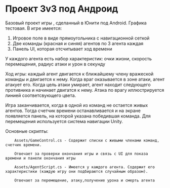 # Проект 3v3 под Андроид

Базовый проект игры , сделанный в Юнити под Android. Графика тестовая. В игре имеется:

1. Игровое поле в виде прямоугольника с навигационной сеткой
2. Две команды (красная и синяя) агентов по 3 агента каждая
3. Панель UI, которая отсчитывает ход времени

У каждого агента есть набор характеристик: очки жизни, скорость перемещения, радиус атаки и урон в секунду

Ход игры: каждый агент двигается к ближайшему члену вражеской команды и двигается к нему. Когда враг оказывается в зоне атаки, агент атакует его. Когда цель атаки умирает, агент находит следующего противника и начинает двигатся к нему. Атака по врагу иллюстрируется линией соответсвующего цвета.

Игра заканчивается, когда в одной из команд не остается живых агентов. Тогда счетчик времени останавливается и на экране появляется панель, на которой указана победившая команда.
Для перемещения используется система навигации Unity.

Основные скрипты:

        Assets/GameControl.cs - Содержит списки с живыми членами команд, счетчик времени. 
        
        Отвечает за проверки окончания игры и связь с UI для показа времени и панели окончания игры
        
        Assets/AgentScript.cs - Имеется у каждого агента. Содержит его характеристики (каждую игру они подбираются случайным образом). 
        
        Отвечает за перемещение, атаку,получение урона и смерть агента
